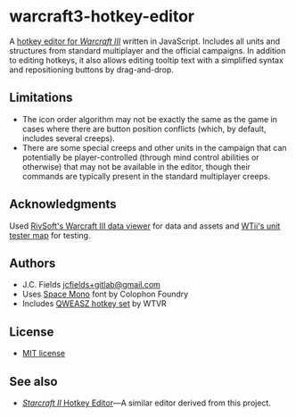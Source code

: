 # warcraft3-hotkey-editor

A [hotkey editor for *Warcraft III*](https://jcfields.gitlab.io/warcraft3-hotkey-editor/) written in JavaScript. Includes all units and structures from standard multiplayer and the official campaigns. In addition to editing hotkeys, it also allows editing tooltip text with a simplified syntax and repositioning buttons by drag-and-drop.

## Limitations

- The icon order algorithm may not be exactly the same as the game in cases where there are button position conflicts (which, by default, includes several creeps).
- There are some special creeps and other units in the campaign that can potentially be player-controlled (through mind control abilities or otherwise) that may not be available in the editor, though their commands are typically present in the standard multiplayer creeps.

## Acknowledgments

Used [RivSoft's Warcraft III data viewer](https://wc3.rivsoft.net/) for data and assets and [WTii's unit tester map](https://www.hiveworkshop.com/threads/wtiis-unit-tester.239333/) for testing.

## Authors

- J.C. Fields <jcfields+gitlab@gmail.com>
- Uses [Space Mono](https://github.com/googlefonts/spacemono) font by Colophon Foundry
- Includes [QWEASZ hotkey set](https://www.reddit.com/r/WC3/comments/69p3nv/improved_custom_hotkeys_setup_by_wtvr/) by WTVR

## License

- [MIT license](http://opensource.org/licenses/mit-license.php)

## See also

- [*Starcraft II* Hotkey Editor](https://gitlab.com/jcfields/starcraft2-hotkey-editor)—A similar editor derived from this project.
